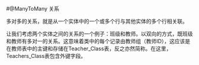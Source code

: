 #@ManyToMany 关系
 
 多对多的关系，就是从一个实体中的一个或多个行与其他实体的多个行相关联。
 
 让我们考虑两个实体之间的关系的一个例子：班级和教师。以双向的方式，既班级和教师有多对一的关系。这意味着类中的每个记录由教师组（教师ID），这应该是在教师表中的主键和存储在Teacher_Class表，反之亦然简称。在这里，Teachers_Class表包含外键字段。